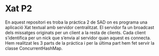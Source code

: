 # Xat P2
En aquest repositori es troba la práctica 2 de SAD on es programa una aplicació Xat textual amb servidor centralitzat. El servidor fa un broadcast dels missatges originats per un client a la resta de clients. Cada client s’identifica per un nick que s’envia al servidor quan aquest es connecta. Hem realitzat les 3 parts de la práctica i per la última part hem fet servir la classe ConcurrentHashMap.
